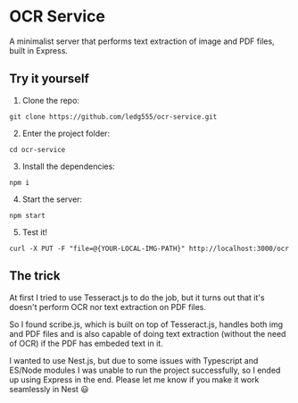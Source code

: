 # OCR Service

A minimalist server that performs text extraction of image and PDF files, built in Express.

## Try it yourself

1. Clone the repo:

```shell
git clone https://github.com/ledg555/ocr-service.git
```

2. Enter the project folder:

```shell
cd ocr-service
```

3. Install the dependencies:

```shell
npm i
```

4. Start the server:

```shell
npm start
```

5. Test it!

```shell
curl -X PUT -F "file=@{YOUR-LOCAL-IMG-PATH}" http://localhost:3000/ocr
```

## The trick

At first I tried to use Tesseract.js to do the job, but it turns out that it's doesn't perform OCR nor text extraction on PDF files.

So I found scribe.js, which is built on top of Tesseract.js, handles both img and PDF files and is also capable of doing text extraction (without the need of OCR) if
the PDF has embeded text in it.

I wanted to use Nest.js, but due to some issues with Typescript and ES/Node modules I was unable to run the project successfully, so I ended up using Express in the end. Please let me know if you make it work seamlessly in Nest 😃
